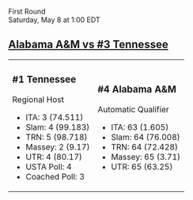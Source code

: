 First Round  
Saturday, May 8 at 1:00 EDT
## [Alabama A&M vs #3 Tennessee](https://www.ncaa.com/game/5833386) 

<table><tr><td>  

### #1 Tennessee  

Regional Host  
- ITA: 3 (74.511)  
- Slam: 4 (99.183)  
- TRN: 5 (98.718)  
- Massey: 2 (9.17)  
- UTR: 4 (80.17)  
- USTA Poll: 4  
- Coached Poll: 3  

</td><td>  

### #4 Alabama A&M  

Automatic Qualifier  
- ITA: 63 (1.605)  
- Slam: 64 (76.008)  
- TRN: 64 (72.428)  
- Massey: 65 (3.71)  
- UTR: 65 (63.25)  

</td></tr></table>  